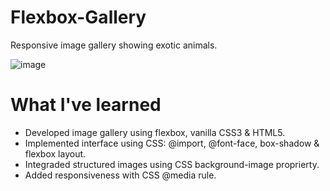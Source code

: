 # Flexbox-Gallery
Responsive image gallery showing exotic animals.

![image](https://user-images.githubusercontent.com/12193814/56090125-07b48880-5e74-11e9-85b1-7f38b7951bfb.png)

# What I've learned

* Developed image gallery using flexbox, vanilla CSS3 & HTML5.
* Implemented interface using CSS: @import, @font-face, box-shadow & flexbox layout.
* Integraded structured images using CSS background-image proprierty.
* Added responsiveness with CSS @media rule.
